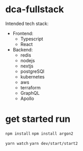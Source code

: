 # dca-fullstack

Intended tech stack:
* Frontend:
  * Typescript
  * React
* Backend:
  * redis
  * nodejs
  * nextjs
  * postgreSQl
  * kubernetes
  * aws
  * terraform
  * GraphQL
  * Apollo

# get started run
`npm install`
`npm install argon2`

`yarn watch`
`yarn dev/start/start2`
